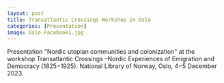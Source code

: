 ```yaml
---
layout: post
title: Transatlantic Crossings Workshop in Oslo
categories: [Presentation]
image: Oslo-Facebook1.jpg
--- 
```

Presentation "Nordic utopian communities and colonization" at the workshop Transatlantic Crossings –Nordic Experiences of Emigration and Democracy (1825−1925). National Library of Norway, Oslo, 4−5 December 2023.     





